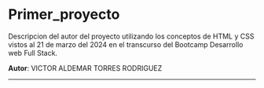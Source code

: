# Primer_proyecto

Descripcion del autor del proyecto utilizando los conceptos de HTML y CSS vistos al 21 de marzo del 2024 en el transcurso del Bootcamp Desarrollo web Full Stack.

**Autor**: VICTOR ALDEMAR TORRES RODRIGUEZ
***
